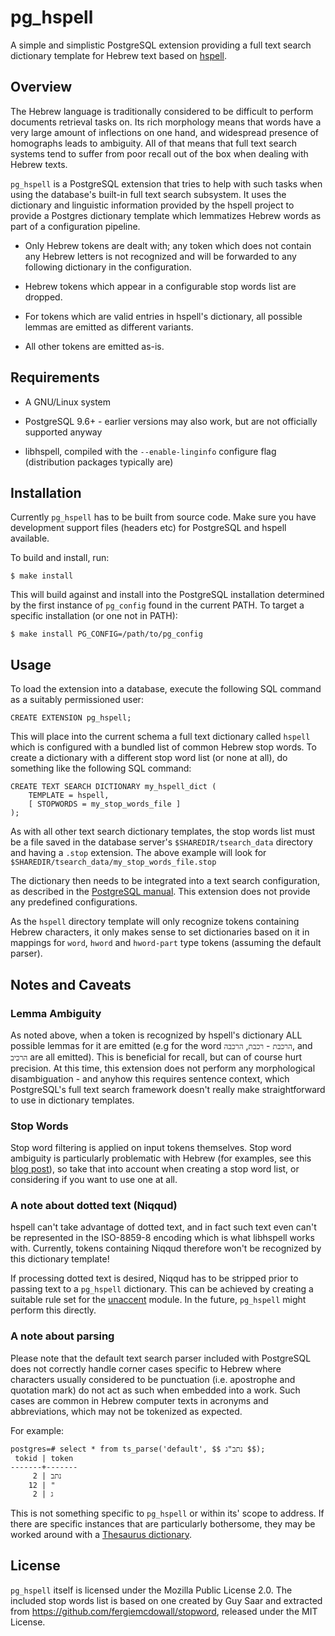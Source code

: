 # pg_hspell

A simple and simplistic PostgreSQL extension providing a full text search dictionary template for Hebrew text based on [hspell](http://hspell.ivrix.org.il).

## Overview

The Hebrew language is traditionally considered to be difficult to perform documents retrieval tasks on. Its rich morphology means that words have a very large amount of inflections on one hand, and widespread presence of homographs leads to ambiguity. All of that means that full text search systems tend to suffer from poor recall out of the box when dealing with Hebrew texts.

`pg_hspell` is a PostgreSQL extension that tries to help with such tasks when using the database's built-in full text search subsystem. It uses the dictionary and linguistic information provided by the hspell project to provide a Postgres dictionary template which lemmatizes Hebrew words as part of a configuration pipeline.

* Only Hebrew tokens are dealt with; any token which does not contain any Hebrew letters is not recognized and will be forwarded to any following dictionary in the configuration.

* Hebrew tokens which appear in a configurable stop words list are dropped.

* For tokens which are valid entries in hspell's dictionary, all possible lemmas are emitted as different variants.

* All other tokens are emitted as-is.

## Requirements

* A GNU/Linux system

* PostgreSQL 9.6+ - earlier versions may also work, but are not officially supported anyway

* libhspell, compiled with the `--enable-linginfo` configure flag (distribution packages typically are)

## Installation

Currently `pg_hspell` has to be built from source code. Make sure you have development support files (headers etc) for PostgreSQL and hspell available.

To build and install, run:
```
$ make install
```

This will build against and install into the PostgreSQL installation determined by the first instance of `pg_config` found in the current PATH. To target a specific installation (or one not in PATH):

```
$ make install PG_CONFIG=/path/to/pg_config
```

## Usage

To load the extension into a database, execute the following SQL command as a suitably permissioned user:

```
CREATE EXTENSION pg_hspell;
```

This will place into the current schema a full text dictionary called `hspell` which is configured with a bundled list of common Hebrew stop words. To create a dictionary with a different stop word list (or none at all), do something like the following SQL command:

```
CREATE TEXT SEARCH DICTIONARY my_hspell_dict (
    TEMPLATE = hspell,
    [ STOPWORDS = my_stop_words_file ]
);
```

As with all other text search dictionary templates, the stop words list must be a file saved in the database server's `$SHAREDIR/tsearch_data` directory and having a `.stop` extension. The above example will look for `$SHAREDIR/tsearch_data/my_stop_words_file.stop`

The dictionary then needs to be integrated into a text search configuration, as described in the [PostgreSQL manual](https://www.postgresql.org/docs/current/textsearch-configuration.html). This extension does not provide any predefined configurations.

As the `hspell` directory template will only recognize tokens containing Hebrew characters, it only makes sense to set dictionaries based on it in mappings for `word`, `hword` and `hword-part` type tokens (assuming the default parser).

## Notes and Caveats

### Lemma Ambiguity

As noted above, when a token is recognized by hspell's dictionary ALL possible lemmas for it are emitted (e.g for the word `הרכבת` - `רכבת`, `הרכבה`, and `הרכיב` are all emitted). This is beneficial for recall, but can of course hurt precision. At this time, this extension does not perform any morphological disambiguation - and anyhow this requires sentence context, which PostgreSQL's full text search framework doesn't really make straightforward to use in dictionary templates.

### Stop Words

Stop word filtering is applied on input tokens themselves. Stop word ambiguity is particularly problematic with Hebrew (for examples, see this [blog post](https://code972.com/blog/2010/05/challenges-with-indexing-hebrew-texts-hebmorph-part-1-18)), so take that into account when creating a stop word list, or considering if you want to use one at all.

### A note about dotted text (Niqqud)

hspell can't take advantage of dotted text, and in fact such text even can't be represented in the ISO-8859-8 encoding which is what libhspell works with. Currently, tokens containing Niqqud therefore won't be recognized by this dictionary template!

If processing dotted text is desired, Niqqud has to be stripped prior to passing text to a `pg_hspell` dictionary. This can be achieved by creating a suitable rule set for the [unaccent](https://www.postgresql.org/docs/current/unaccent.html) module. In the future, `pg_hspell` might perform this directly.

### A note about parsing

Please note that the default text search parser included with PostgreSQL does not correctly handle corner cases specific to Hebrew where characters usually considered to be  punctuation (i.e. apostrophe and quotation mark) do not act as such when embedded into a work. Such cases are common in Hebrew computer texts in acronyms and abbreviations, which may not be tokenized as expected.

For example:
```
postgres=# select * from ts_parse('default', $$ נתב"ג $$);
 tokid | token 
-------+-------
     2 | נתב
    12 | "
     2 | ג
```

This is not something specific to `pg_hspell` or within its' scope to address. If there are specific instances that are particularly bothersome, they may be worked around with a [Thesaurus dictionary](https://www.postgresql.org/docs/current/textsearch-dictionaries.html#TEXTSEARCH-THESAURUS).

## License

`pg_hspell` itself is licensed under the Mozilla Public License 2.0. The included stop words list is based on one created by Guy Saar and extracted from https://github.com/fergiemcdowall/stopword, released under the MIT License.
